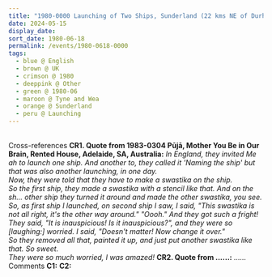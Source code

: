 ```yaml
---
title: "1980-0000 Launching of Two Ships, Sunderland (22 kms NE of Durham), Tyne and Wear, UK"
date: 2024-05-15
display_date: 
sort_date: 1980-06-18
permalink: /events/1980-0618-0000
tags:
  - blue @ English
  - brown @ UK
  - crimson @ 1980
  - deeppink @ Other
  - green @ 1980-06
  - maroon @ Tyne and Wea
  - orange @ Sunderland
  - peru @ Launching
---
```


<br>

<wave-list>
  <list-title color="DarkSeaGreen" width="80">Cross-references</list-title>
  <list-item color="BlanchedAlmond" width="280"><b>CR1. Quote from 1983-0304 Pūjā, Mother You Be in Our Brain, Rented House, Adelaide, SA, Australia:</b> <i>In England, they invited Me ah to launch one ship. And another to, they called it 'Naming the ship' but that was also another launching, in one day.<br>
Now, they were told that they have to make a swastika on the ship.<br>
So the first ship, they made a swastika with a stencil like that. And on the sh... other ship they turned it around and made the other swastika, you see.<br>
So, as first ship I launched, on second ship I saw, I said, "This swastika is not all right, it's the other way around." "Oooh." And they got such a fright! They said, "It is inauspicious! Is it inauspicious?", and they were so [laughing:] worried. I said, "Doesn't matter! Now change it over."<br>
So they removed all that, painted it up, and just put another swastika like that. So sweet.<br>
They were so much worried, I was amazed!</i></list-item>
  <list-item color="Lavender" width="280"><b>CR2.  Quote from ......:</b> <i>......</i></list-item>
</wave-list>

<br>

<wave-list>
  <list-title color="DarkSeaGreen" width="55">Comments</list-title>
  <list-item color="BlanchedAlmond" width="280"><b>C1:</b> <i></i></list-item>
  <list-item color="Lavender" width="280"><b>C2:</b> <i></i></list-item>
</wave-list>